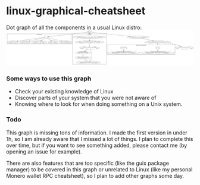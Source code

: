 # linux-graphical-cheatsheet
Dot graph of all the components in a usual Linux distro:
![image](https://raw.githubusercontent.com/yacinecheikh/linux-graphical-cheatsheet/main/architecture.png)


### Some ways to use this graph
* Check your existing knowledge of Linux
* Discover parts of your system that you were not aware of
* Knowing where to look for when doing something on a Unix system.


### Todo
This graph is missing tons of information. I made the first version in under 1h, so I am already aware that I missed a lot of things.
I plan to complete this over time, but if you want to see something added, please contact me (by opening an issue for example).

There are also features that are too specific (like the guix package manager) to be covered in this graph or unrelated to Linux (like my personal Monero wallet RPC cheatsheet), so I plan to add other graphs some day.
